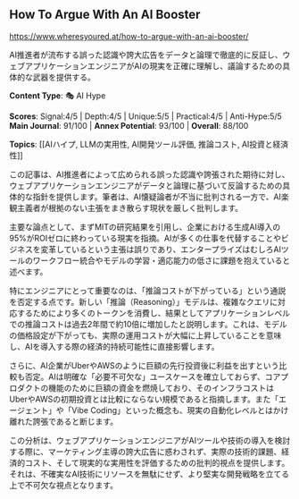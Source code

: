 ## How To Argue With An AI Booster

https://www.wheresyoured.at/how-to-argue-with-an-ai-booster/

AI推進者が流布する誤った認識や誇大広告をデータと論理で徹底的に反証し、ウェブアプリケーションエンジニアがAIの現実を正確に理解し、議論するための具体的な武器を提供する。

**Content Type**: 🎭 AI Hype

**Scores**: Signal:4/5 | Depth:4/5 | Unique:5/5 | Practical:4/5 | Anti-Hype:5/5
**Main Journal**: 91/100 | **Annex Potential**: 93/100 | **Overall**: 88/100

**Topics**: [[AIハイプ, LLMの実用性, AI開発ツール評価, 推論コスト, AI投資と経済性]]

この記事は、AI推進者によって広められる誤った認識や誇張された期待に対し、ウェブアプリケーションエンジニアがデータと論理に基づいて反論するための具体的な指針を提供します。筆者は、AI懐疑論者が不当に批判される一方で、AI楽観主義者が根拠のない主張をまき散らす現状を厳しく批判します。

主要な論点として、まずMITの研究結果を引用し、企業における生成AI導入の95%がROIゼロに終わっている現実を指摘。AIが多くの仕事を代替することやビジネスを変革しているという主張は誤りであり、エンタープライズはむしろAIツールのワークフロー統合やモデルの学習・適応能力の低さに課題を抱えていると述べます。

特にエンジニアにとって重要なのは、「推論コストが下がっている」という通説を否定する点です。新しい「推論（Reasoning）」モデルは、複雑なクエリに対応するためにより多くのトークンを消費し、結果としてアプリケーションレベルでの推論コストは過去2年間で約10倍に増加したと説明します。これは、モデルの価格設定が下がっても、実際の運用コストが大幅に上昇していることを意味し、AIを導入する際の経済的持続可能性に直接影響します。

さらに、AI企業がUberやAWSのように巨額の先行投資後に利益を出すという比較も否定。AIは明確な「必要不可欠な」ユースケースを確立しておらず、コアプロダクトの機能のために巨額の資金を燃焼しており、そのインフラコストはUberやAWSの初期投資とは比較にならない規模であると指摘します。また「エージェント」や「Vibe Coding」といった概念も、現実の自動化レベルとはかけ離れた誇張であると断じます。

この分析は、ウェブアプリケーションエンジニアがAIツールや技術の導入を検討する際に、マーケティング主導の誇大広告に惑わされず、実際の技術的課題、経済的コスト、そして現実的な実用性を評価するための批判的視点を提供します。それは、不確実なAI技術にリソースを無駄にせず、より堅実な開発戦略を立てる上で不可欠な視点となります。